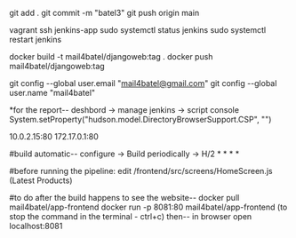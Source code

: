 git add .
git commit -m "batel3"
git push origin main

vagrant ssh jenkins-app
sudo systemctl status jenkins
sudo systemctl restart jenkins



docker build -t mail4batel/djangoweb:tag .
docker push mail4batel/djangoweb:tag

git config --global user.email "mail4batel@gmail.com"
git config --global user.name "mail4batel"

*for the report--
deshbord -> manage jenkins -> script console 
System.setProperty("hudson.model.DirectoryBrowserSupport.CSP", "")

10.0.2.15:80
172.17.0.1:80

#build automatic--
configure -> Build periodically ->
H/2 * * * *

#before running the pipeline:
edit /frontend/src/screens/HomeScreen.js (Latest Products)

#to do after the build happens to see the website--
docker pull mail4batel/app-frontend
docker run -p 8081:80 mail4batel/app-frontend
(to stop the command in the terminal - ctrl+c)
then--
in browser open localhost:8081